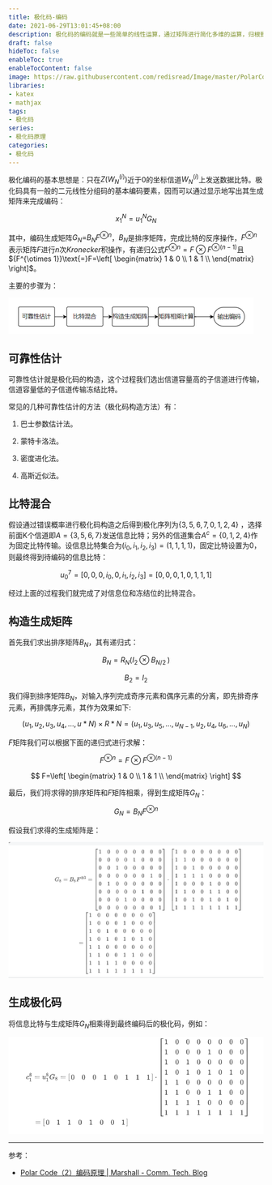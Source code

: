```yaml
---
title: 极化码-编码
date: 2021-06-29T13:01:45+08:00
description: 极化码的编码就是一些简单的线性运算，通过矩阵进行简化多维的运算，归根到底还是基于基本的异或操作。
draft: false
hideToc: false
enableToc: true
enableTocContent: false
image: https://raw.githubusercontent.com/redisread/Image/master/PolarCode/Encode/logo.png
libraries:
- katex
- mathjax
tags:
- 极化码
series:
- 极化码原理
categories:
- 极化码
---
```





极化编码的基本思想是：只在$Z\left( W_{N}^{\left( i \right)} \right)$近于0的坐标信道$W_{N}^{\left( i \right)}$上发送数据比特。极化码具有一般的二元线性分组码的基本编码要素，因而可以通过显示地写出其生成矩阵来完成编码：

$$
x_{1}^{N}=u_{1}^{N}{G_{N}}
$$


其中，编码生成矩阵${G_{N}}\text{=}{B_{N}}{F^{\otimes n}}$，$B_{N}$是排序矩阵，完成比特的反序操作，$F^{\otimes n}$表示矩阵$F$进行$n$次$Kronecker$积操作，有递归公式${F^{\otimes n}}=F\otimes {F^{\otimes \left( n-1 \right)}}$且${F^{\otimes 1}}\text{=}F=\left[ \begin{matrix}
   1 & 0  \\
   1 & 1  \\
\end{matrix} \right]$。

主要的步骤为：

![主要流程](https://raw.githubusercontent.com/redisread/Image/master/PolarCode/Encode/main-flow.png)



## 可靠性估计

可靠性估计就是极化码的构造，这个过程我们选出信道容量高的子信道进行传输，信道容量低的子信道传输冻结比特。

常见的几种可靠性估计的方法（极化码构造方法）有：

1. 巴士参数估计法。

2. 蒙特卡洛法。

3. 密度进化法。

4. 高斯近似法。

## 比特混合

假设通过错误概率进行极化码构造之后得到极化序列为$\left\{ 3,5,6,7,0,1,2,4 \right\}$ ，选择前面K个信道即$A=\left\{ 3,5,6,7\right\}$发送信息比特；另外的信道集合${A^{c}}=\left\{ 0,1,2,4\right\}$作为固定比特传输。设信息比特集合为$\left( {i_{0}},{i_{1}},{i_{2}},{i_{3}} \right)=\left( 1,1,1,1 \right)$，固定比特设置为0，则最终得到待编码的信息比特：

$$
u_{0}^{7}=\left[ 0,0,0,{i_{0}},0,{i_{1}},{i_{2}},{i_{3}} \right]=\left[ 0,0,0,1,0,1,1,1 \right]
$$


经过上面的过程我们就完成了对信息位和冻结位的比特混合。

## 构造生成矩阵

首先我们求出排序矩阵$B_{N}$，其有递归式：

$$
{B_{N}}={R_{N}}\left( {I_{2}}\otimes {B_{N/{2}\;}} \right)
$$


$$
{B_{2}}={I_{2}}
$$


我们得到排序矩阵$B_{N}$，对输入序列完成奇序元素和偶序元素的分离，即先排奇序元素，再排偶序元素，其作为效果如下:

$$
\left( {u_{1}},{u_{2}},{u_{3}},{u_{4}},...,u{}*{N} \right)\times {R* {N}}=\left( {u_{1}},{u_{3}},{u_{5}},...,{u_{N-1}},{u_{2}},{u_{4}},{u_{6}},...,{u_{N}} \right)
$$


$F$矩阵我们可以根据下面的递归式进行求解：

$$
{F^{\otimes n}}=F\otimes {F^{\otimes \left( n-1 \right)}}
$$


$$
F=\left[ \begin{matrix}
   1 & 0  \\
   1 & 1  \\
\end{matrix} \right]
$$


最后，我们将求得的排序矩阵和$F$矩阵相乘，得到生成矩阵$G_{N}$：

$$
{G_{N}}={B_{N}}{F^{\otimes n}}
$$


假设我们求得的生成矩阵是：

![](https://raw.githubusercontent.com/redisread/Image/master/PolarCode/Encode/image_1.png)


## 生成极化码

将信息比特与生成矩阵$G_{N}$相乘得到最终编码后的极化码，例如：

![](https://raw.githubusercontent.com/redisread/Image/master/PolarCode/Encode/image_2.png)

---

参考：

- [Polar Code（2）编码原理 | Marshall - Comm. Tech. Blog](https://marshallcomm.cn/2017/03/04/polar-code-2-encoding-principle/)